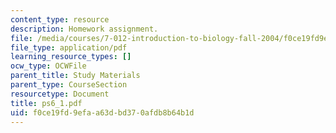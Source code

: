 ```yaml
---
content_type: resource
description: Homework assignment.
file: /media/courses/7-012-introduction-to-biology-fall-2004/f0ce19fd9efaa63dbd370afdb8b64b1d_ps6_1.pdf
file_type: application/pdf
learning_resource_types: []
ocw_type: OCWFile
parent_title: Study Materials
parent_type: CourseSection
resourcetype: Document
title: ps6_1.pdf
uid: f0ce19fd-9efa-a63d-bd37-0afdb8b64b1d
---
```

